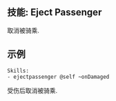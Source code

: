 技能: Eject Passenger
--------------------------

取消被骑乘.

示例
--------
    Skills:
    - ejectpassenger @self ~onDamaged

受伤后取消被骑乘.